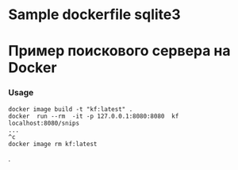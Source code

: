 # Sample dockerfile sqlite3
# Пример поискового сервера на Docker
### Usage

    docker image build -t "kf:latest" .
    docker  run --rm  -it -p 127.0.0.1:8080:8080  kf
    localhost:8080/snips
    ...
    ^c
    docker image rm kf:latest
.
